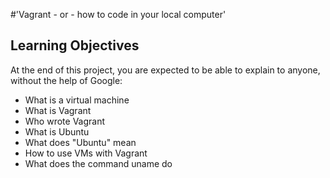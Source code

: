 #'Vagrant - or - how to code in your local computer'

## Learning Objectives

At the end of this project, you are expected to be able to explain to anyone, without the help of Google:

* What is a virtual machine
* What is Vagrant
* Who wrote Vagrant
* What is Ubuntu
* What does "Ubuntu" mean
* How to use VMs with Vagrant
* What does the command uname do
